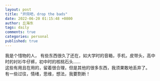 ```yaml
---
layout: post
title: "开窍吧，drop the bads"
date: 2022-06-20 01:15:48 +0800
author: 丘海东 
tags: daily
comments: true
categories: personal
published: true
---
```

我是个惜物的人， 有些东西很久了还在，如大学时的音箱，手机，皮带头，高中时的衬衫牛仔裤，初中时的核桃石头……  
这些有用且在用的，留着很合理，但是其他的很多东西，我须果敢地丢弃了。  
有一些过往，情绪，思维，想法，我要割断！
